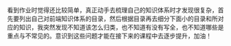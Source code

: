 看到作业时觉得还比较简单，真正动手去梳理自己的知识体系时才发现很复杂，首先要列出自己对前端知识体系的目录，然后根据目录再去细分下面小的目录和所对应的知识，我突然发现不知道该怎么归类，也不知道有没有写全，也不知道哪些是重点与不常见的。意识到这些问题才能在接下来的课程中去逐步提升，加油！